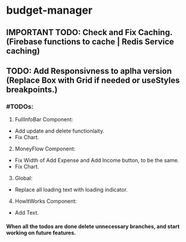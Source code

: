 # budget-manager

## IMPORTANT TODO: Check and Fix Caching. (Firebase functions to cache | Redis Service caching)

## TODO: Add Responsivness to aplha version (Replace Box with Grid if needed or useStyles breakpoints.)

### #TODOs:

1. FullInfoBar Component:

- Add update and delete functionlaity.
- Fix Chart.

2. MoneyFlow Component:

- Fix Width of Add Expense and Add Income button, to be the same.
- Fix Chart.

3. Global:

- Replace all loading text with loading indicator.

4. HowItWorks Component:

- Add Text.

#### When all the todos are done delete unnecessary branches, and start working on future features.
